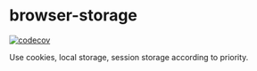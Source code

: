 # browser-storage

[![codecov](https://codecov.io/gh/gaoming13/browser-storage/branch/master/graph/badge.svg)](https://codecov.io/gh/gaoming13/browser-storage)

Use cookies, local storage, session storage according to priority.